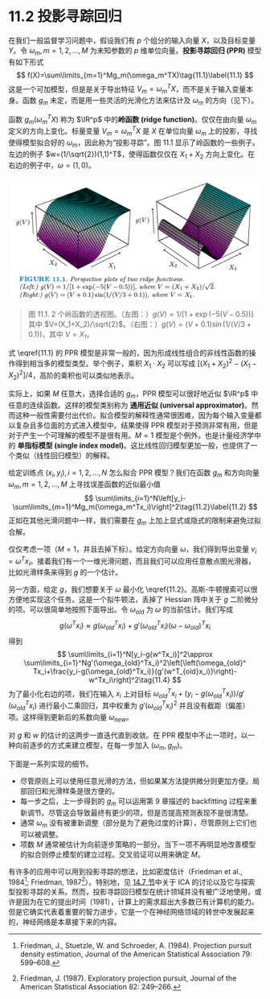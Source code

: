 # 11.2 投影寻踪回归

在我们一般监督学习问题中，假设我们有 $p$ 个组分的输入向量 $X$，以及目标变量 $Y$。令 $\omega_m,m=1,2,\ldots, M$ 为未知参数的 $p$ 维单位向量。**投影寻踪回归 (PPR)** 模型有如下形式
$$
f(X)=\sum\limits_{m=1}^Mg_m(\omega_m^TX)\tag{11.1}\label{11.1}
$$
这是一个可加模型，但是是关于导出特征 $V_m=\omega_m^TX$，而不是关于输入变量本身。函数 $g_m$ 未定，而是用一些灵活的光滑化方法来估计及 $\omega_m$ 的方向（见下）。

函数 $g_m(\omega_m^TX)$ 称为 $\IR^p$ 中的**岭函数 (ridge function)**。仅仅在由向量 $\omega_m$ 定义的方向上变化。标量变量 $V_m=\omega_m^TX$ 是 $X$ 在单位向量 $\omega_m$ 上的投影，寻找使得模型拟合好的 $\omega_m$，因此称为“投影寻踪”。图 11.1 显示了岭函数的一些例子。左边的例子 $w=(1/\sqrt{2})(1,1)^T$，使得函数仅仅在 $X_1+X_2$ 方向上变化。在右边的例子中，$\omega=(1,0)$。

![](../img/11/fig11.1.png)

> 图 11.1. 2 个岭函数的透视图。（左图：）$g(V)=1/[1+\exp(-5(V-0.5))]$ 其中 $V=(X_1+X_2)/\sqrt{2}$。（右图：）$g(V)=(V+0.1)\sin(1/(V/3+0.1))$，其中 $V=X_1$。

式 \eqref{11.1} 的 PPR 模型是非常一般的，因为形成线性组合的非线性函数的操作得到相当多的模型类型。举个例子，乘积 $X_1\cdot X_2$ 可以写成 $[(X_1+X_2)^2-(X_1-X_2)^2]/4$，高阶的乘积也可以类似地表示。

实际上，如果 $M$ 任意大，选择合适的 $g_m$，PPR 模型可以很好地近似 $\IR^p$ 中任意的连续函数。这样的模型类别称为 **通用近似 (universal approximator)**。然而这种一般性需要付出代价。拟合模型的解释性通常很困难，因为每个输入变量都以复杂且多位面的方式进入模型中。结果使得 PPR 模型对于预测非常有用，但是对于产生一个可理解的模型不是很有用。$M=1$ 模型是个例外，也是计量经济学中的 **单指标模型 (single index model)**。这比线性回归模型更加一般，也提供了一个类似（线性回归模型）的解释。

给定训练点 $(x_i,y_i),i=1,2,\ldots,N$ 怎么拟合 PPR 模型？我们在函数 $g_m$ 和方向向量 $\omega_m,m=1,2,\ldots,M$ 上寻找误差函数的近似最小值
$$
\sum\limits_{i=1}^N\left[y_i-\sum\limits_{m=1}^Mg_m(\omega_m^Tx_i)\right]^2\tag{11.2}\label{11.2}
$$
正如在其他光滑问题中一样，我们需要在 $g_m$ 上加上显式或隐式的限制来避免过拟合解。

仅仅考虑一项（$M=1$，并且去掉下标）。给定方向向量 $\omega$，我们得到导出变量 $v_i=\omega^Tx_i$。接着我们有一个一维光滑问题，而且我们可以应用任意散点图光滑器，比如光滑样条来得到 $g$ 的一个估计。

另一方面，给定 $g$，我们想要关于 $\omega$ 最小化 \eqref{11.2}。高斯-牛顿搜索可以很方便地实现这个任务。这是一个拟牛顿法，丢掉了 Hessian 阵中关于 $g$ 二阶微分的项。可以很简单地按照下面导出。令 $\omega_{old}$ 为 $\omega$ 的当前估计。我们写成
$$
g(\omega^Tx_i)\approx g(\omega_{old}^Tx_i)+g'(\omega_{old}^Tx_i)(\omega-\omega_{old})^Tx_i\tag{11.3}
$$
得到
$$
\sum\limits_{i=1}^N[y_i-g(w^Tx_i)]^2\approx \sum\limits_{i=1}^Ng'(\omega_{old}^Tx_i)^2\left[\left(\omega_{old}^	Tx_i+\frac{y_i-g(\omega_{old}^Tx_i)}{g'(w^T_{old}x_i)}\right)-w^Tx_i\right]^2\tag{11.4}
$$
为了最小化右边的项，我们在输入 $x_i$ 上对目标 $\omega_{old}^Tx_i+(y_i-g(\omega_{old}^Tx_i))/g'(\omega_{old}^Tx_i)$ 进行最小二乘回归，其中权重为 $g'(\omega_{old}^Tx_i)^2$ 并且没有截距（偏差）项。这样得到更新后的系数向量 $\omega_{new}$。

对 $g$ 和 $w$ 的估计的这两步一直迭代直到收敛。在 PPR 模型中不止一项时，以一种向前逐步的方式来建立模型，在每一步加入 $(\omega_m,g_m)$。

下面是一系列实现的细节。

- 尽管原则上可以使用任意光滑的方法，但如果某方法提供微分则更加方便。局部回归和光滑样条是很方便的。
- 每一步之后，上一步得到的 $g_m$ 可以运用第 9 章描述的 backfitting 过程来重新调节。尽管这会导致最终有更少的项，但是否提高预测表现不是很清楚。
- 通常 $\omega_m$ 没有被重新调整（部分是为了避免过度的计算），尽管原则上它们也可以被调整。
- 项数 $M$ 通常被估计为向前逐步策略的一部分。当下一项不再明显地改善模型的拟合则停止模型的建立过程。交叉验证可以用来确定 $M$。

有许多的应用中可以用到投影寻踪的想法，比如密度估计（Friedman et al., 1984[^1]; Friedman, 1987[^2]）。特别地，见 [14.7 节](../14-Unsupervised-Learning/14.7-Independent-Component-Analysis-and-Exploratory-Projection-Pursuit/index.html)中关于 ICA 的讨论以及它与探索型投影寻踪的关系。然而，投影寻踪回归模型在统计领域并没有被广泛地使用，或许是因为在它的提出时间（1981），计算上的需求超出大多数已有计算机的能力。但是它确实代表着重要的智力进步，它是一个在神经网络领域的转世中发展起来的，神经网络是本章接下来的内容。

[^1]: Friedman, J., Stuetzle, W. and Schroeder, A. (1984). Projection pursuit density estimation, Journal of the American Statistical Association 79: 599–608.
[^2]: Friedman, J. (1987). Exploratory projection pursuit, Journal of the American Statistical Association 82: 249–266.
